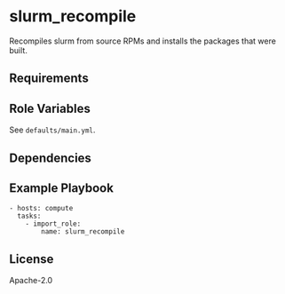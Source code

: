 # slurm_recompile

Recompiles slurm from source RPMs and installs the packages that were built.

## Requirements

## Role Variables

See `defaults/main.yml`.

## Dependencies

## Example Playbook

    - hosts: compute
      tasks:
        - import_role:
            name: slurm_recompile

## License

Apache-2.0
